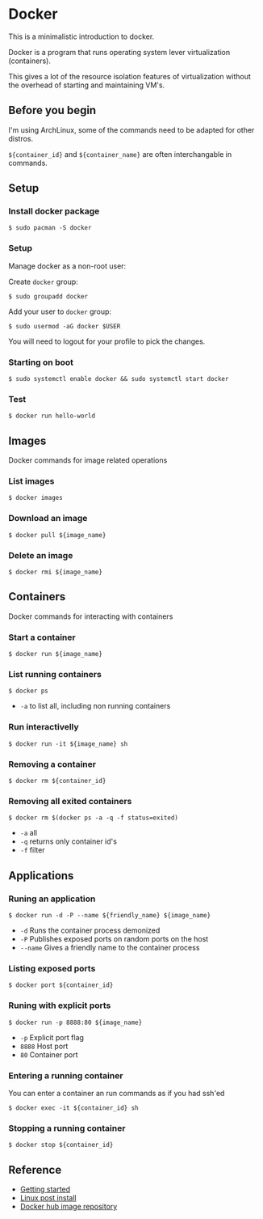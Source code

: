 # Docker

This is a minimalistic introduction to docker.

Docker is a program that runs operating system lever virtualization (containers).

This gives a lot of the resource isolation features of virtualization without the overhead of starting and maintaining VM's.

## Before you begin

I'm using ArchLinux, some of the commands need to be adapted for other distros.

`${container_id}` and `${container_name}` are often interchangable in commands.

## Setup

### Install docker package
```
$ sudo pacman -S docker
```
### Setup

Manage docker as a non-root user:

Create `docker` group:
```
$ sudo groupadd docker
```

Add your user to `docker` group:
```
$ sudo usermod -aG docker $USER
```

You will need to logout for your profile to pick the changes.

### Starting on boot
```
$ sudo systemctl enable docker && sudo systemctl start docker
```

### Test
```
$ docker run hello-world
```

## Images

Docker commands for image related operations

### List images
```
$ docker images
```

### Download an image
```
$ docker pull ${image_name}
```

### Delete an image
```
$ docker rmi ${image_name}
```

## Containers

Docker commands for interacting with containers

### Start a container
```
$ docker run ${image_name}
```

### List running containers
```
$ docker ps
```

* `-a` to list all, including non running containers

### Run interactivelly
```
$ docker run -it ${image_name} sh
```

### Removing a container
```
$ docker rm ${container_id}
```

### Removing all exited containers
```
$ docker rm $(docker ps -a -q -f status=exited)
```

* `-a` all
* `-q` returns only container id's
* `-f` filter

## Applications

### Runing an application
```
$ docker run -d -P --name ${friendly_name} ${image_name}
```

* `-d` Runs the container process demonized
* `-P` Publishes exposed ports on random ports on the host
* `--name` Gives a friendly name to the container process

### Listing exposed ports
```
$ docker port ${container_id}
```

### Runing with explicit ports
```
$ docker run -p 8888:80 ${image_name}
```

* `-p` Explicit port flag
* `8888` Host port
* `80` Container port

### Entering a running container

You can enter a container an run commands as if you had ssh'ed

```
$ docker exec -it ${container_id} sh
```

### Stopping a running container
```
$ docker stop ${container_id}
```

## Reference

* [Getting started](https://docker-curriculum.com/ )
* [Linux post install](https://docs.docker.com/install/linux/linux-postinstall/ )
* [Docker hub image repository](https://hub.docker.com/ )

